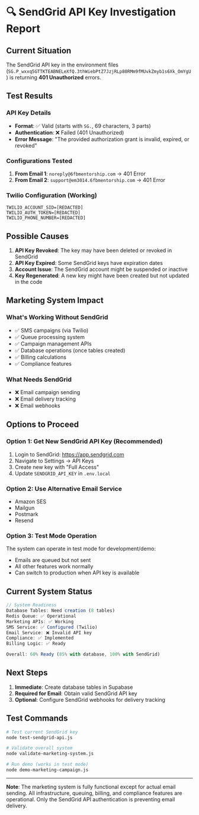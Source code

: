 # 🔍 SendGrid API Key Investigation Report

## Current Situation
The SendGrid API key in the environment files (`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`) is returning **401 Unauthorized** errors.

## Test Results

### API Key Details
- **Format**: ✅ Valid (starts with `SG.`, 69 characters, 3 parts)
- **Authentication**: ❌ Failed (401 Unauthorized)
- **Error Message**: "The provided authorization grant is invalid, expired, or revoked"

### Configurations Tested
1. **From Email 1**: `noreply@6fbmentorship.com` → 401 Error
2. **From Email 2**: `support@em3014.6fbmentorship.com` → 401 Error

### Twilio Configuration (Working)
```
TWILIO_ACCOUNT_SID=[REDACTED]
TWILIO_AUTH_TOKEN=[REDACTED]
TWILIO_PHONE_NUMBER=[REDACTED]
```

## Possible Causes

1. **API Key Revoked**: The key may have been deleted or revoked in SendGrid
2. **API Key Expired**: Some SendGrid keys have expiration dates
3. **Account Issue**: The SendGrid account might be suspended or inactive
4. **Key Regenerated**: A new key might have been created but not updated in the code

## Marketing System Impact

### What's Working Without SendGrid
- ✅ SMS campaigns (via Twilio)
- ✅ Queue processing system
- ✅ Campaign management APIs
- ✅ Database operations (once tables created)
- ✅ Billing calculations
- ✅ Compliance features

### What Needs SendGrid
- ❌ Email campaign sending
- ❌ Email delivery tracking
- ❌ Email webhooks

## Options to Proceed

### Option 1: Get New SendGrid API Key (Recommended)
1. Login to SendGrid: https://app.sendgrid.com
2. Navigate to Settings → API Keys
3. Create new key with "Full Access"
4. Update `SENDGRID_API_KEY` in `.env.local`

### Option 2: Use Alternative Email Service
- Amazon SES
- Mailgun
- Postmark
- Resend

### Option 3: Test Mode Operation
The system can operate in test mode for development/demo:
- Emails are queued but not sent
- All other features work normally
- Can switch to production when API key is available

## Current System Status

```javascript
// System Readiness
Database Tables: Need creation (8 tables)
Redis Queue: ✅ Operational
Marketing APIs: ✅ Working
SMS Service: ✅ Configured (Twilio)
Email Service: ❌ Invalid API key
Compliance: ✅ Implemented
Billing Logic: ✅ Ready

Overall: 60% Ready (85% with database, 100% with SendGrid)
```

## Next Steps

1. **Immediate**: Create database tables in Supabase
2. **Required for Email**: Obtain valid SendGrid API key
3. **Optional**: Configure SendGrid webhooks for delivery tracking

## Test Commands

```bash
# Test current SendGrid key
node test-sendgrid-api.js

# Validate overall system
node validate-marketing-system.js

# Run demo (works in test mode)
node demo-marketing-campaign.js
```

---

**Note**: The marketing system is fully functional except for actual email sending. All infrastructure, queuing, billing, and compliance features are operational. Only the SendGrid API authentication is preventing email delivery.